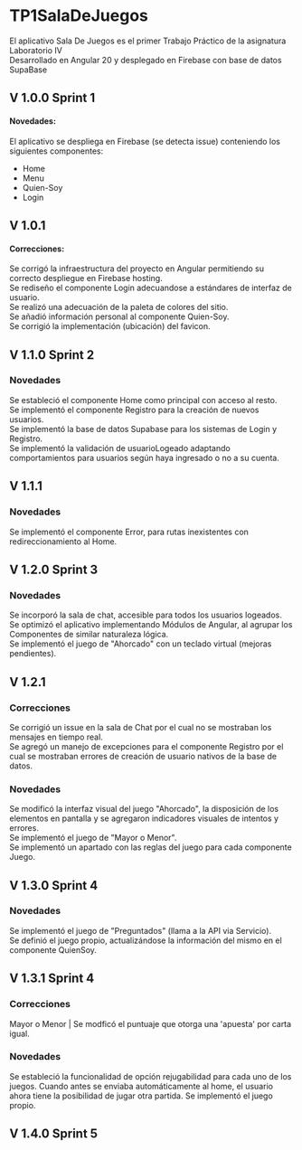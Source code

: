 # TP1SalaDeJuegos
El aplicativo Sala De Juegos es el primer Trabajo Práctico de la asignatura Laboratorio IV  
Desarrollado en Angular 20 y desplegado en Firebase con base de datos SupaBase

## V 1.0.0 Sprint 1
#### Novedades:
El aplicativo se despliega en Firebase (se detecta issue) conteniendo los siguientes componentes:
* Home
* Menu
* Quien-Soy
* Login

## V 1.0.1
#### Correcciones:
Se corrigó la infraestructura del proyecto en Angular permitiendo su correcto despliegue en Firebase hosting.  
Se rediseño el componente Login adecuandose a estándares de interfaz de usuario.  
Se realizó una adecuación de la paleta de colores del sitio.  
Se añadió información personal al componente Quien-Soy.  
Se corrigió la implementación (ubicación) del favicon.

## V 1.1.0 Sprint 2
### Novedades
Se estableció el componente Home como principal con acceso al resto.  
Se implementó el componente Registro para la creación de nuevos usuarios.  
Se implementó la base de datos Supabase para los sistemas de Login y Registro.  
Se implementó la validación de usuarioLogeado adaptando comportamientos para usuarios según haya ingresado o no a su cuenta.  

## V 1.1.1 
### Novedades
Se implementó el componente Error, para rutas inexistentes con redireccionamiento al Home.  

## V 1.2.0 Sprint 3
### Novedades
Se incorporó la sala de chat, accesible para todos los usuarios logeados.  
Se optimizó el aplicativo implementando Módulos de Angular, al agrupar los Componentes de similar naturaleza lógica.  
Se implementó el juego de "Ahorcado" con un teclado virtual (mejoras pendientes).

## V 1.2.1
### Correcciones
Se corrigió un issue en la sala de Chat por el cual no se mostraban los mensajes en tiempo real.  
Se agregó un manejo de excepciones para el componente Registro por el cual se mostraban errores de creación de usuario nativos de la base de datos.

### Novedades
Se modificó la interfaz visual del juego "Ahorcado", la disposición de los elementos en pantalla y se agregaron indicadores visuales de intentos y errores.  
Se implementó el juego de "Mayor o Menor".  
Se implementó un apartado con las reglas del juego para cada componente Juego.  

## V 1.3.0 Sprint 4
### Novedades
Se implementó el juego de "Preguntados" (llama a la API via Servicio).  
Se definió el juego propio, actualizándose la información del mismo en el componente QuienSoy.

## V 1.3.1 Sprint 4
### Correcciones
Mayor o Menor | Se modficó el puntuaje que otorga una 'apuesta' por carta igual.

### Novedades
Se estableció la funcionalidad de opción rejugabilidad para cada uno de los juegos. Cuando antes se enviaba automáticamente al home, el usuario ahora tiene la posibilidad de jugar otra partida.
Se implementó el juego propio.

## V 1.4.0 Sprint 5